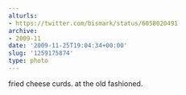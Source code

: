 ```yaml
---
alturls:
- https://twitter.com/bismark/status/6058020491
archive:
- 2009-11
date: '2009-11-25T19:04:34+00:00'
slug: '1259175874'
type: photo
---
```


fried cheese curds. at the old fashioned.
